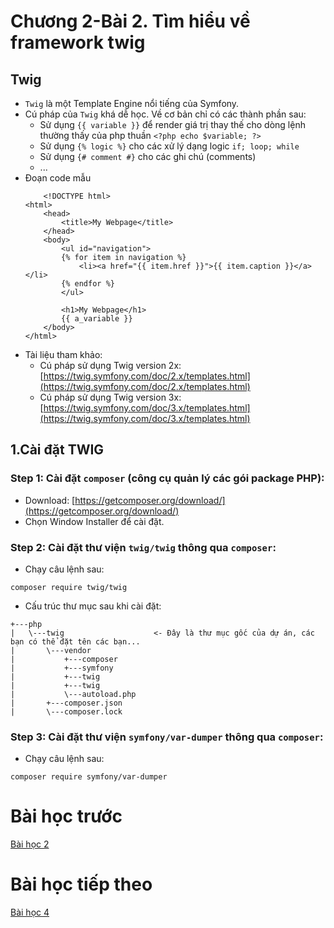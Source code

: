 # Chương 2-Bài 2. Tìm hiểu về framework twig

## Twig
- `Twig` là một Template Engine nổi tiếng của Symfony.
- Cú pháp của `Twig` khá dễ học. Về cơ bản chỉ có các thành phần sau:
    - Sử dụng `{{ variable }}` để render giá trị thay thế cho dòng lệnh thường thấy của php thuần `<?php echo $variable; ?>`
    - Sử dụng `{% logic %}` cho các xử lý dạng logic `if; loop; while`
    - Sử dụng `{# comment #}` cho các ghi chú (comments)
    - ...
- Đoạn code mẫu
    ```
        <!DOCTYPE html>
    <html>
        <head>
            <title>My Webpage</title>
        </head>
        <body>
            <ul id="navigation">
            {% for item in navigation %}
                <li><a href="{{ item.href }}">{{ item.caption }}</a></li>
            {% endfor %}
            </ul>

            <h1>My Webpage</h1>
            {{ a_variable }}
        </body>
    </html>
    ```
- Tài liệu tham khảo:
    - Cú pháp sử dụng Twig version 2x: [https://twig.symfony.com/doc/2.x/templates.html](https://twig.symfony.com/doc/2.x/templates.html)
    - Cú pháp sử dụng Twig version 3x: [https://twig.symfony.com/doc/3.x/templates.html](https://twig.symfony.com/doc/3.x/templates.html)

## 1.Cài đặt TWIG
### Step 1: Cài đặt `composer` (công cụ quản lý các gói package PHP):
- Download: [https://getcomposer.org/download/](https://getcomposer.org/download/)
- Chọn Window Installer để cài đặt.

### Step 2: Cài đặt thư viện `twig/twig` thông qua `composer`:
- Chạy câu lệnh sau:
```
composer require twig/twig
```
- Cấu trúc thư mục sau khi cài đặt:
```
+---php
|   \---twig                    <- Đây là thư mục gốc của dự án, các bạn có thể đặt tên các bạn...
|       \---vendor
|           +---composer
|           +---symfony
|           +---twig
|           +---twig
|           \---autoload.php
|       +---composer.json
|       \---composer.lock
```

### Step 3: Cài đặt thư viện `symfony/var-dumper` thông qua `composer`:
- Chạy câu lệnh sau:
```
composer require symfony/var-dumper
```

# Bài học trước
[Bài học 2](./Chapter2/Readme-Bai1.md)
# Bài học tiếp theo
[Bài học 4](../Chapter2/Readme-Bai3.md)